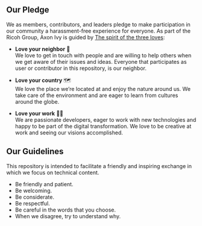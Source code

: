 ## Our Pledge

We as members, contributors, and leaders pledge to make participation in our community a harassment-free experience for everyone. 
As part of the Ricoh Group, Axon Ivy is guided by [The spirit of the three loves](https://www.ricoh.com/about/ricoh-way):

- **Love your neighbor** 🤝  
We love to get in touch with people and are willing to help others when we get aware of their issues and ideas. Everyone that participates as user or contributor in this repository, is our neighbor.

- **Love your country** 🗺  
We love the place we’re located at and enjoy the nature around us. We take care of the environment and are eager to learn from cultures around the globe.

- **Love your work** 👷‍♂️  
We are passionate developers, eager to work with new technologies and happy to be part of the digital transformation. We love to be creative at work and seeing our visions accomplished.

## Our Guidelines

This repository is intended to facilitate a friendly and inspiring exchange in which we focus on technical content. 

- Be friendly and patient.
- Be welcoming.
- Be considerate.
- Be respectful.
- Be careful in the words that you choose.
- When we disagree, try to understand why.
